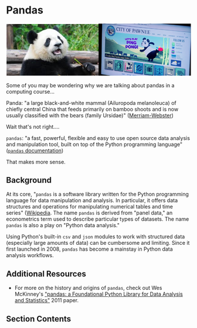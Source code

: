 # Pandas  

<p align="center"><img src="https://github.com/kwaldenphd/pandas-intro/blob/main/images/Peebo.png?raw=true" width="1000"></p>

Some of you may be wondering why we are talking about pandas in a computing course...

Panda: "a large black-and-white mammal (Ailuropoda melanoleuca) of chiefly central China that feeds primarily on bamboo shoots and is now usually classified with the bears (family Ursidae)" ([Merriam-Webster](https://www.merriam-webster.com/dictionary/panda))

Wait that's not right....

`pandas`: "a fast, powerful, flexible and easy to use open source data analysis and manipulation tool, built on top of the Python programming language" ([`pandas` documentation](https://pandas.pydata.org/))

That makes more sense.

## Background

At its core, "`pandas` is a software library written for the Python programming language for data manipulation and analysis. In particular, it offers data structures and operations for manipulating numerical tables and time series" ([Wikipedia](https://en.wikipedia.org/wiki/Pandas_(software)). The name `pandas` is derived from "panel data," an econometrics term used to describe particular types of datasets. The name `pandas` is also a play on "Python data analysis."

Using Python's built-in `csv` and `json` modules to work with structured data (especially large amounts of data) can be cumbersome and limiting. Since it first launched in 2008, `pandas` has become a mainstay in Python data analysis workflows.

## Additional Resources

- For more on the history and origins of `pandas`, check out Wes McKinney's ["pandas: a Foundational Python Library for Data Analysis and Statistics"](https://www.dlr.de/sc/Portaldata/15/Resources/dokumente/pyhpc2011/submissions/pyhpc2011_submission_9.pdf) 2011 paper.

## Section Contents

```{tableofcontents}
```